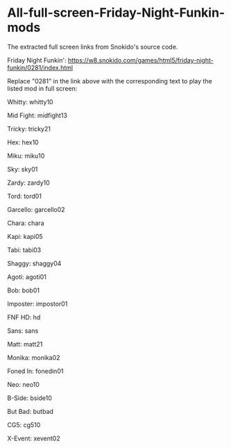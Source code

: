 # All-full-screen-Friday-Night-Funkin-mods
The extracted full screen links from Snokido's source code.

Friday Night Funkin': https://w8.snokido.com/games/html5/friday-night-funkin/0281/index.html

Replace "0281" in the link above with the corresponding text to play the listed mod in full screen:

Whitty: whitty10

Mid Fight: midfight13

Tricky: tricky21

Hex: hex10

Miku: miku10

Sky: sky01

Zardy: zardy10

Tord: tord01

Garcello: garcello02

Chara: chara

Kapi: kapi05

Tabi: tabi03

Shaggy: shaggy04

Agoti: agoti01

Bob: bob01

Imposter: impostor01

FNF HD: hd

Sans: sans

Matt: matt21

Monika: monika02

Foned In: fonedin01

Neo: neo10

B-Side: bside10

But Bad: butbad

CG5: cg510

X-Event: xevent02

